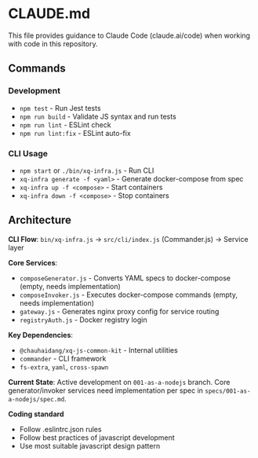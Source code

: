 # CLAUDE.md

This file provides guidance to Claude Code (claude.ai/code) when working with code in this repository.

## Commands

### Development
- `npm test` - Run Jest tests
- `npm run build` - Validate JS syntax and run tests
- `npm run lint` - ESLint check
- `npm run lint:fix` - ESLint auto-fix

### CLI Usage
- `npm start` or `./bin/xq-infra.js` - Run CLI
- `xq-infra generate -f <yaml>` - Generate docker-compose from spec
- `xq-infra up -f <compose>` - Start containers
- `xq-infra down -f <compose>` - Stop containers

## Architecture

**CLI Flow**: `bin/xq-infra.js` → `src/cli/index.js` (Commander.js) → Service layer

**Core Services**:
- `composeGenerator.js` - Converts YAML specs to docker-compose (empty, needs implementation)
- `composeInvoker.js` - Executes docker-compose commands (empty, needs implementation)
- `gateway.js` - Generates nginx proxy config for service routing
- `registryAuth.js` - Docker registry login

**Key Dependencies**:
- `@chauhaidang/xq-js-common-kit` - Internal utilities
- `commander` - CLI framework
- `fs-extra`, `yaml`, `cross-spawn`

**Current State**: Active development on `001-as-a-nodejs` branch. Core generator/invoker services need implementation per spec in `specs/001-as-a-nodejs/spec.md`.


**Coding standard**
- Follow .eslintrc.json rules
- Follow best practices of javascript development
- Use most suitable javascript design pattern